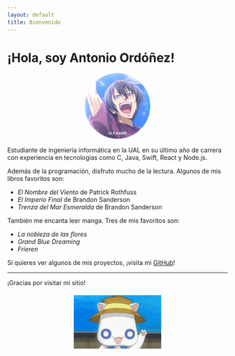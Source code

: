 ```yaml
---
layout: default
title: Bienvenido
---
```


# ¡Hola, soy Antonio Ordóñez!

<div style="text-align: center;">
  <img src="/assets/antonio.png" alt="Foto de perfil" style="width: 150px; border-radius: 50%;">
</div>

Estudiante de ingeniería informática en la UAL en su último año de carrera con experiencia en tecnologías como C, Java, Swift, React y Node.js.

Además de la programación, disfruto mucho de la lectura. Algunos de mis libros favoritos son:

- *El Nombre del Viento* de Patrick Rothfuss
- *El Imperio Final* de Brandon Sanderson
- *Trenza del Mar Esmeralda* de Brandon Sanderson

También me encanta leer manga. Tres de mis favoritos son:

- *La nobleza de las flores*
- *Grand Blue Dreaming*
- *Frieren*

Si quieres ver algunos de mis proyectos, ¡visita mi [GitHub](https://github.com/aom387ISO)!

---

¡Gracias por visitar mi sitio!

<div style="text-align: center; margin-top: 20px;">
  <img src="/assets/presidenteAria.gif" alt="Despedida" style="width: 200px;">
</div>
